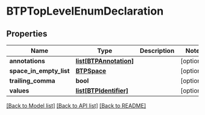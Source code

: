 # BTPTopLevelEnumDeclaration

## Properties
Name | Type | Description | Notes
------------ | ------------- | ------------- | -------------
**annotations** | [**list[BTPAnnotation]**](BTPAnnotation.md) |  | [optional] 
**space_in_empty_list** | [**BTPSpace**](BTPSpace.md) |  | [optional] 
**trailing_comma** | **bool** |  | [optional] 
**values** | [**list[BTPIdentifier]**](BTPIdentifier.md) |  | [optional] 

[[Back to Model list]](../README.md#documentation-for-models) [[Back to API list]](../README.md#documentation-for-api-endpoints) [[Back to README]](../README.md)


